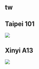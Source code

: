 
## tw

## Taipei 101
<img src="https://www.apple.com/tw/retail/taipei101/images/hero_large_2x.jpg"/>

## Xinyi A13
<img src="https://www.apple.com/tw/retail/xinyia13/images/hero_large_2x.jpg"/>
